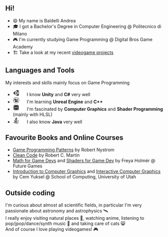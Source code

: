 ## Hi!
- 😄 My name is Baldelli Andrea
- 🎓 I got a Bachelor's Degree in Computer Engineering @ Politecnico di Milano
- 🎮 I'm currently studying Game Programming @ Digital Bros Game Academy
- 🏗 Take a look at my recent <a href="./Videogame%20portfolio.pdf">videogame projects</a>

## Languages and Tools

My interests and skills mainly focus on Game Programming

- <img src="./Logos/Unity.svg#gh-light-mode-only" alt="Unity" title="Unity" height="20"/><img src="./Logos/Unity-w.svg#gh-dark-mode-only" alt="Unity" title="Unity" height="20"/> I know **Unity** and **C#** very well
- <img src="./Logos/Unreal.svg#gh-light-mode-only" alt="Unreal Engine" title="Unreal Engine" height="20"/><img src="./Logos/Unreal-w.svg#gh-dark-mode-only" alt="Unreal Engine" title="Unreal Engine" height="20"/> I'm learning **Unreal Engine** and **C++**
- <img src="./Logos/GPU.png#gh-light-mode-only" alt="GPU" title="GPU Programming" height="20"/><img src="./Logos/GPU-w.png#gh-dark-mode-only" alt="GPU" title="GPU Programming" height="20"/> I'm fascinated by **Computer Graphics** and **Shader Programming** (mainly with HLSL)
- <img src="./Logos/Java.svg#gh-light-mode-only" alt="Java" title="Java" height="20"/><img src="./Logos/Java-w.svg#gh-dark-mode-only" alt="Java" title="Java" height="20"/> I also know **Java** very well

## Favourite Books and Online Courses

- <a href="https://gameprogrammingpatterns.com/">Game Programming Patterns</a> by Robert Nystrom
- <a href="https://www.apogeonline.com/libri/clean-code-robert-c-martin/">Clean Code</a> by Robert C. Martin
- <a href="https://youtube.com/playlist?list=PLImQaTpSAdsD88wprTConznD1OY1EfK_V&si=vhVBQ-sPWhSR_2Sc">Math for Game Devs</a> and <a href="https://youtube.com/playlist?list=PLImQaTpSAdsCnJon-Eir92SZMl7tPBS4Z&si=Dsey2law1wzCmes4">Shaders for Game Dev</a> by Freya Holmér @ Future Games
- <a href="https://youtube.com/playlist?list=PLplnkTzzqsZTfYh4UbhLGpI5kGd5oW_Hh&si=Ty8Qs5ksj8UP_WOD">Introduction to Computer Graphics</a> and <a href="https://youtube.com/playlist?list=PLplnkTzzqsZS3R5DjmCQsqupu43oS9CFN&si=YdBHCTZJExQyGb_N">Interactive Computer Graphics</a> by Cem Yuksel @ School of Computing, University of Utah

## Outside coding
I'm curious about almost all scientific fields, in particular I'm very passionate about astronomy and astrophysics 🛰<br>
I really enjoy visiting natural places 🌄, watching anime, listening to pop/jpop/dance/synth music 🎵 and taking care of cats 😸<br>
And of course I love playing videogames! 🎮
